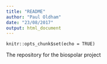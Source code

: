 ```yaml
---
title: "README"
author: "Paul Oldham"
date: "23/08/2017"
output: html_document
---
```


```{r setup, include=FALSE}
knitr::opts_chunk$set(echo = TRUE)
```

The repository for the biospolar project
